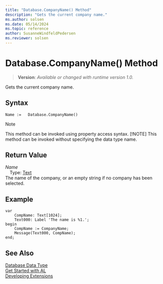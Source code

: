 ```yaml
---
title: "Database.CompanyName() Method"
description: "Gets the current company name."
ms.author: solsen
ms.date: 05/14/2024
ms.topic: reference
author: SusanneWindfeldPedersen
ms.reviewer: solsen
---
```

[//]: # (START>DO_NOT_EDIT)
[//]: # (IMPORTANT:Do not edit any of the content between here and the END>DO_NOT_EDIT.)
[//]: # (Any modifications should be made in the .xml files in the ModernDev repo.)
# Database.CompanyName() Method
> **Version**: _Available or changed with runtime version 1.0._

Gets the current company name.


## Syntax
```AL
Name :=   Database.CompanyName()
```
> [!NOTE]
> This method can be invoked using property access syntax.
> [!NOTE]
> This method can be invoked without specifying the data type name.

## Return Value
*Name*  
&emsp;Type: [Text](../text/text-data-type.md)  
The name of the company, or an empty string if no company has been selected.


[//]: # (IMPORTANT: END>DO_NOT_EDIT)

## Example

```al
var
    CompName: Text[1024];
    Text000: Label 'The name is %1.';
begin
    CompName := CompanyName;  
    Message(Text000, CompName);  
end;
```  

## See Also

[Database Data Type](database-data-type.md)  
[Get Started with AL](../../devenv-get-started.md)  
[Developing Extensions](../../devenv-dev-overview.md)